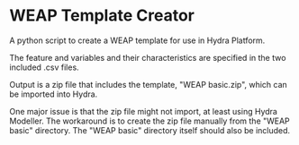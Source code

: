 WEAP Template Creator
=====================

A python script to create a WEAP template for use in Hydra Platform.

The feature and variables and their characteristics are specified in the two included .csv files.

Output is a zip file that includes the template, "WEAP basic.zip", which can be imported into Hydra.

One major issue is that the zip file might not import, at least using Hydra Modeller. The workaround is to create the zip file manually from the "WEAP basic" directory. The "WEAP basic" directory itself should also be included.